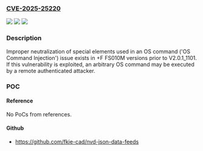 ### [CVE-2025-25220](https://cve.mitre.org/cgi-bin/cvename.cgi?name=CVE-2025-25220)
![](https://img.shields.io/static/v1?label=Product&message=%2BF%20FS010M&color=blue)
![](https://img.shields.io/static/v1?label=Version&message=Versions%20prior%20to%20V2.0.1_1101%20&color=brightgreen)
![](https://img.shields.io/static/v1?label=Vulnerability&message=Improper%20neutralization%20of%20special%20elements%20used%20in%20an%20OS%20command%20('OS%20Command%20Injection')&color=brightgreen)

### Description

Improper neutralization of special elements used in an OS command ('OS Command Injection') issue exists in +F FS010M versions prior to V2.0.1_1101. If this vulnerability is exploited, an arbitrary OS command may be executed by a remote authenticated attacker.

### POC

#### Reference
No PoCs from references.

#### Github
- https://github.com/fkie-cad/nvd-json-data-feeds

